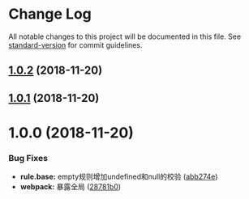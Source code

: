 # Change Log

All notable changes to this project will be documented in this file. See [standard-version](https://github.com/conventional-changelog/standard-version) for commit guidelines.

<a name="1.0.2"></a>
## [1.0.2](https://github.com/huruji/noV/compare/v1.0.0...v1.0.2) (2018-11-20)



<a name="1.0.1"></a>
## [1.0.1](https://github.com/huruji/noV/compare/v1.0.0...v1.0.1) (2018-11-20)



<a name="1.0.0"></a>
# 1.0.0 (2018-11-20)


### Bug Fixes

* **rule.base:** empty规则增加undefined和null的校验 ([abb274e](https://github.com/huruji/noV/commit/abb274e))
* **webpack:**  暴露全局 ([28781b0](https://github.com/huruji/noV/commit/28781b0))
